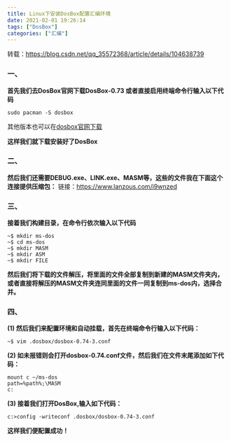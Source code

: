 ```yaml
---
title: Linux下安装DosBox配置汇编环境
date: 2021-02-01 19:26:14
tags: ["DosBox"]
categories: ["汇编"]
---
```


转载：https://blog.csdn.net/qq_35572368/article/details/104638739

### 一、

**首先我们去DosBox官网下载DosBox-0.73
或者直接启用终端命令行输入以下代码**

```
sudo pacman -S dosbox
```
其他版本也可以在[dosbox官网下载](https://www.dosbox.com/download.php?main=1)

<!--more-->

**这样我们就下载安装好了DosBox**

### 二、

**然后我们还需要DEBUG.exe、LINK.exe、MASM等，这些的文件我在下面这个连接提供压缩包：**
链接：https://www.lanzous.com/i9wnzed

### 三、

**接着我们构建目录，在命令行依次输入以下代码**

```
~$ mkdir ms-dos
~$ cd ms-dos
~$ mkdir MASM
~$ mkdir ASM
~$ mkdir FILE
```

**然后我们将下载的文件解压，将里面的文件全部复制到新建的MASM文件夹内，或者直接将解压的MASM文件夹连同里面的文件一同复制到ms-dos内，选择合并。**

### 四、


**(1) 然后我们来配置环境和自动挂载，首先在终端命令行输入以下代码：**

```
~$ vim .dosbox/dosbox-0.74-3.conf
```

**(2) 如未报错则会打开dosbox-0.74.conf文件，然后我们在文件末尾添加如下代码：**

```
mount c ~/ms-dos
path=%path%;\MASM
c:
```

**(3) 接着我们打开DosBox,输入如下代码：**

```
c:>config -writeconf .dosbox/dosbox-0.74-3.conf

```

**这样我们便配置成功！**

